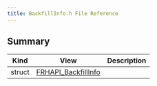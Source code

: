 ```yaml
---
title: BackfillInfo.h File Reference
---
```


## Summary
| Kind | View | Description |
|------|------|-------------|
|struct|[FRHAPI_BackfillInfo](/unreal-plugins/all/structfrhapi__backfillinfo/#structFRHAPI__BackfillInfo)||
